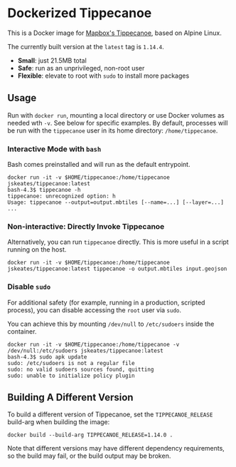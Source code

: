 # Dockerized Tippecanoe
This is a Docker image for [Mapbox's Tippecanoe](https://github.com/mapbox/tippecanoe), based on Alpine Linux.

The currently built version at the `latest` tag is `1.14.4`.

- **Small**: just 21.5MB total
- **Safe**: run as an unprivileged, non-root user
- **Flexible**: elevate to root with `sudo` to install more packages

## Usage
Run with `docker run`, mounting a local directory or use Docker volumes as needed wth `-v`. See below for specific examples.
By default, processes will be run with the `tippecanoe` user in its home directory: `/home/tippecanoe`.

### Interactive Mode with `bash`
Bash comes preinstalled and will run as the default entrypoint.
```shell
docker run -it -v $HOME/tippecanoe:/home/tippecanoe jskeates/tippecanoe:latest
bash-4.3$ tippecanoe -h
tippecanoe: unrecognized option: h
Usage: tippecanoe --output=output.mbtiles [--name=...] [--layer=...]
...
```

### Non-interactive: Directly Invoke Tippecanoe
Alternatively, you can run `tippecanoe` directly.
This is more useful in a script running on the host.
```shell
docker run -it -v $HOME/tippecanoe:/home/tippecanoe jskeates/tippecanoe:latest tippecanoe -o output.mbtiles input.geojson
```

### Disable `sudo`
For additional safety (for example, running in a production, scripted process),
you can disable accessing the `root` user via `sudo`.

You can achieve this by mounting `/dev/null` to `/etc/sudoers` inside the container.
```shell
docker run -it -v $HOME/tippecanoe:/home/tippecanoe -v /dev/null:/etc/sudoers jskeates/tippecanoe:latest
bash-4.3$ sudo apk update
sudo: /etc/sudoers is not a regular file
sudo: no valid sudoers sources found, quitting
sudo: unable to initialize policy plugin
```

## Building A Different Version
To build a different version of Tippecanoe, set the `TIPPECANOE_RELEASE` build-arg
when building the image:
```shell
docker build --build-arg TIPPECANOE_RELEASE=1.14.0 .
```

Note that different versions may have different dependency requirements, so the build may fail,
or the build output may be broken.